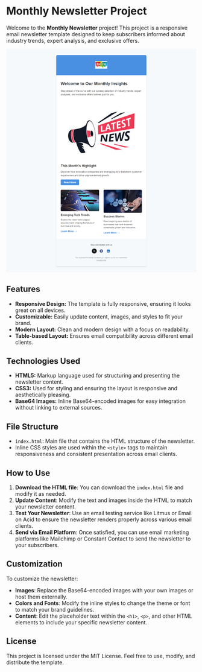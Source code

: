 # Monthly Newsletter Project

Welcome to the **Monthly Newsletter** project! This project is a responsive email newsletter template designed to keep subscribers informed about industry trends, expert analysis, and exclusive offers.

![Newsletter](newsletter.png)

## Features

- **Responsive Design:** The template is fully responsive, ensuring it looks great on all devices.
- **Customizable:** Easily update content, images, and styles to fit your brand.
- **Modern Layout:** Clean and modern design with a focus on readability.
- **Table-based Layout:** Ensures email compatibility across different email clients.

## Technologies Used

- **HTML5:** Markup language used for structuring and presenting the newsletter content.
- **CSS3:** Used for styling and ensuring the layout is responsive and aesthetically pleasing.
- **Base64 Images:** Inline Base64-encoded images for easy integration without linking to external sources.

## File Structure

- `index.html`: Main file that contains the HTML structure of the newsletter.
- Inline CSS styles are used within the `<style>` tags to maintain responsiveness and consistent presentation across email clients.

## How to Use

1. **Download the HTML file**: You can download the `index.html` file and modify it as needed.
2. **Update Content**: Modify the text and images inside the HTML to match your newsletter content.
3. **Test Your Newsletter**: Use an email testing service like Litmus or Email on Acid to ensure the newsletter renders properly across various email clients.
4. **Send via Email Platform**: Once satisfied, you can use email marketing platforms like Mailchimp or Constant Contact to send the newsletter to your subscribers.

## Customization

To customize the newsletter:
- **Images**: Replace the Base64-encoded images with your own images or host them externally.
- **Colors and Fonts**: Modify the inline styles to change the theme or font to match your brand guidelines.
- **Content**: Edit the placeholder text within the `<h1>`, `<p>`, and other HTML elements to include your specific newsletter content.

## License

This project is licensed under the MIT License. Feel free to use, modify, and distribute the template.
